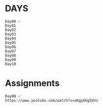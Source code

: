 # DAYS
    Day00 ✅
    Day01
    Day02
    Day03
    Day04
    Day05
    Day06
    Day07
    Day08
    Day09
    Day10

# Assignments
    Day00 ✅
    https://www.youtube.com/watch?v=aKgy6Ug5UVs